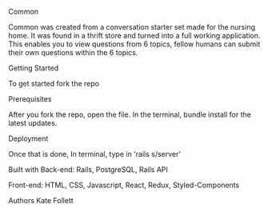 Common

Common was created from a conversation starter set made for the nursing home. It was found in a thrift store and turned into a full working application. 
This enables you to view questions from 6 topics, fellow humans can submit their own questions within the 6 topics. 

Getting Started

To get started fork the repo

Prerequisites

After you fork the repo, open the file. In the terminal, bundle install for the latest updates. 

Deployment

Once that is done, In terminal, type in 'rails s/server' 


Built with
Back-end: Rails, PostgreSQL, Rails API

Front-end: HTML, CSS, Javascript, React, Redux, Styled-Components

Authors Kate Follett